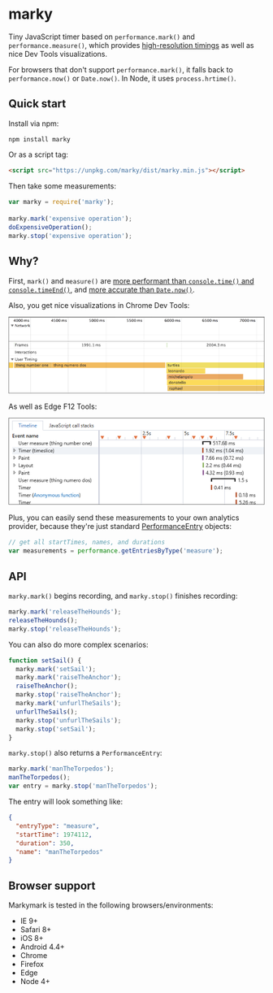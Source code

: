 marky
======

Tiny JavaScript timer based on `performance.mark()` and `performance.measure()`, which provides [high-resolution
timings](http://caniuse.com/#feat=user-timing) as well as nice Dev Tools visualizations.

For browsers that don't support `performance.mark()`, it falls back to 
`performance.now()` or `Date.now()`. In Node, it uses `process.hrtime()`. 

Quick start
----

Install via npm:

    npm install marky

Or as a script tag:

```html
<script src="https://unpkg.com/marky/dist/marky.min.js"></script>
```

Then take some measurements:

```js
var marky = require('marky');

marky.mark('expensive operation');
doExpensiveOperation();
marky.stop('expensive operation');
```

Why?
---

First, `mark()` and `measure()` are [more performant than `console.time()` and `console.timeEnd()`](https://twitter.com/Runspired/status/811007272671293440), and [more accurate than `Date.now()`](https://developer.mozilla.org/en-US/docs/Web/API/Performance/now).

Also, you get nice visualizations in Chrome Dev Tools:

![Chrome Dev Tools screenshot](doc/chrome.png)

As well as Edge F12 Tools:

![Edge F12 screenshot](doc/edge.png)

Plus, you can easily send these measurements to your own analytics provider, because they're just standard
[PerformanceEntry](https://developer.mozilla.org/en-US/docs/Web/API/PerformanceEntry) objects:

```js
// get all startTimes, names, and durations
var measurements = performance.getEntriesByType('measure');
```

API
---

`marky.mark()` begins recording, and `marky.stop()` finishes recording:

```js
marky.mark('releaseTheHounds');
releaseTheHounds();
marky.stop('releaseTheHounds');
```

You can also do more complex scenarios:

```js
function setSail() {
  marky.mark('setSail');
  marky.mark('raiseTheAnchor');
  raiseTheAnchor();
  marky.stop('raiseTheAnchor');
  marky.mark('unfurlTheSails');
  unfurlTheSails();
  marky.stop('unfurlTheSails');
  marky.stop('setSail');
}
```

`marky.stop()` also returns a `PerformanceEntry`:

```js
marky.mark('manTheTorpedos');
manTheTorpedos();
var entry = marky.stop('manTheTorpedos');
```

The entry will look something like:

```json
{
  "entryType": "measure",
  "startTime": 1974112,
  "duration": 350,
  "name": "manTheTorpedos"
}
```

Browser support
----

Markymark is tested in the following browsers/environments:

* IE 9+
* Safari 8+
* iOS 8+
* Android 4.4+
* Chrome
* Firefox
* Edge
* Node 4+
